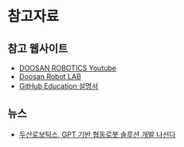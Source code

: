 # 참고자료

## 참고 웹사이트

- [DOOSAN ROBOTICS Youtube](https://www.youtube.com/@DOOSANROBOTICS)
- [Doosan Robot LAB](https://robotlab.doosanrobotics.com/ko/Index)
- [GitHub Education 설명서](https://docs.github.com/ko/education)

## 뉴스

- [두산로보틱스, GPT 기반 협동로봇 솔루션 개발 나선다](https://news.microsoft.com/ko-kr/2023/08/28/doosanrobotics/)
